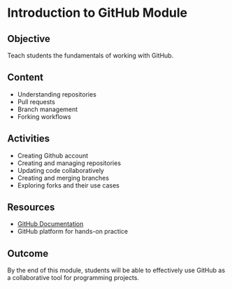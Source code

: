 # Introduction to GitHub Module

## Objective
Teach students the fundamentals of working with GitHub.

## Content
- Understanding repositories
- Pull requests
- Branch management
- Forking workflows

## Activities
- Creating Github account
- Creating and managing repositories
- Updating code collaboratively
- Creating and merging branches
- Exploring forks and their use cases

## Resources
- [GitHub Documentation](https://docs.github.com/)
- GitHub platform for hands-on practice

## Outcome
By the end of this module, students will be able to effectively use GitHub as a collaborative tool for programming projects.

